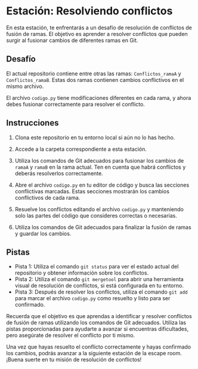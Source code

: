 # Estación: Resolviendo conflictos

En esta estación, te enfrentarás a un desafío de resolución de conflictos de fusión de ramas. El objetivo es aprender a resolver conflictos que pueden surgir al fusionar cambios de diferentes ramas en Git.

## Desafío

El actual repositorio contiene entre otras las ramas: `Conflictos_ramaA` y `Conflictos_ramaB`. Estas dos ramas contienen cambios conflictivos en el mismo archivo.

El archivo `codigo.py` tiene modificaciones diferentes en cada rama, y ahora debes fusionar correctamente para resolver el conflicto.

## Instrucciones

1. Clona este repositorio en tu entorno local si aún no lo has hecho.


2. Accede a la carpeta correspondiente a esta estación.

3. Utiliza los comandos de Git adecuados para fusionar los cambios de `ramaA` y `ramaB` en la rama actual. Ten en cuenta que habrá conflictos y deberás resolverlos correctamente.

4. Abre el archivo `codigo.py` en tu editor de código y busca las secciones conflictivas marcadas. Estas secciones mostrarán los cambios conflictivos de cada rama.

5. Resuelve los conflictos editando el archivo `codigo.py` y manteniendo solo las partes del código que consideres correctas o necesarias.

6. Utiliza los comandos de Git adecuados para finalizar la fusión de ramas y guardar los cambios.

## Pistas

- Pista 1: Utiliza el comando `git status` para ver el estado actual del repositorio y obtener información sobre los conflictos.
- Pista 2: Utiliza el comando `git mergetool` para abrir una herramienta visual de resolución de conflictos, si está configurada en tu entorno.
- Pista 3: Después de resolver los conflictos, utiliza el comando `git add` para marcar el archivo `codigo.py` como resuelto y listo para ser confirmado.

Recuerda que el objetivo es que aprendas a identificar y resolver conflictos de fusión de ramas utilizando los comandos de Git adecuados. Utiliza las pistas proporcionadas para ayudarte a avanzar si encuentras dificultades, pero asegúrate de resolver el conflicto por ti mismo.

Una vez que hayas resuelto el conflicto correctamente y hayas confirmado los cambios, podrás avanzar a la siguiente estación de la escape room. ¡Buena suerte en tu misión de resolución de conflictos!


